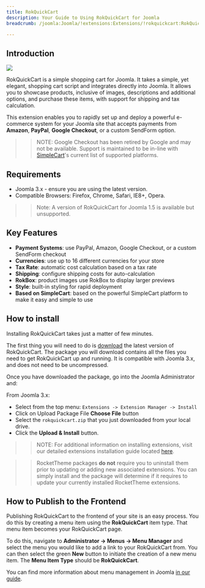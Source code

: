 ```yaml
---
title: RokQuickCart
description: Your Guide to Using RokQuickCart for Joomla
breadcrumb: /joomla:Joomla/!extensions:Extensions/!rokquickcart:RokQuickCart

---
```


Introduction
--------------

![][extension]

RokQuickCart is a simple shopping cart for Joomla. It takes a simple, yet elegant, shopping cart script and integrates directly into Joomla. It allows you to showcase products, inclusive of images, descriptions and additional options, and purchase these items, with support for shipping and tax calculation.

This extension enables you to rapidly set up and deploy a powerful e-commerce system for your Joomla site that accepts payments from **Amazon**, **PayPal**, **Google Checkout**, or a custom SendForm option.

>> NOTE: Google Checkout has been retired by Google and may not be available. Support is maintained to be in-line with [SimpleCart][simplecart]'s current list of supported platforms.

Requirements
------------

* Joomla 3.x - ensure you are using the latest version.
* Compatible Browsers: Firefox, Chrome, Safari, IE8+, Opera.

>> Note: A version of RokQuickCart for Joomla 1.5 is available but unsupported.

Key Features
-----

* **Payment Systems**: use PayPal, Amazon, Google Checkout, or a custom SendForm checkout
* **Currencies**: use up to 16 different currencies for your store
* **Tax Rate**: automatic cost calculation based on a tax rate
* **Shipping**: configure shipping costs for auto-calculation
* **RokBox**: product images use RokBox to display larger previews
* **Style**: built-in styling for rapid deployment
* **Based on SimpleCart**: based on the powerful SimpleCart platform to make it easy and simple to use

How to install
--------------

Installing RokQuickCart takes just a matter of few minutes.

The first thing you will need to do is [download][download] the latest version of RokQuickCart. The package you will download contains all the files you need to get RokQuickCart up and running. It is compatible with Joomla 3.x, and does not need to be uncompressed. 

Once you have downloaded the package, go into the Joomla Administrator and:

From Joomla 3.x:

* Select from the top menu: `Extensions -> Extension Manager -> Install`
* Click on Upload Package File **Choose File** button
* Select the `rokquickcart.zip` that you just downloaded from your local drive.
* Click the **Upload & Install** button.

>> NOTE: For additional information on installing extensions, visit our detailed extensions installation guide located [here][install].

>> RocketTheme packages **do not** require you to uninstall them prior to updating or adding new associated extensions. You can simply install and the package will determine if it requires to update your currently installed RocketTheme extensions.

How to Publish to the Frontend
-----

Publishing RokQuickCart to the frontend of your site is an easy process. You do this by creating a menu item using the **RokQuickCart** item type. That menu item becomes your RokQuickCart page.

To do this, navigate to **Administrator -> Menus -> Menu Manager** and select the menu you would like to add a link to your RokQuickCart from. You can then select the green **New** button to initiate the creation of a new menu item. The **Menu Item Type** should be **RokQuickCart**.

You can find more information about menu management in Joomla [in our guide][guide].

[download]: http://www.rockettheme.com/extensions-downloads/free/1112-rokquickcart
[install]: ../../platform/extensions.md#how-to-install-an-extension
[extension]: assets/rokquickcart.jpg
[guide]: ../../basic/menu_manager.md
[simplecart]: http://simplecartjs.org/